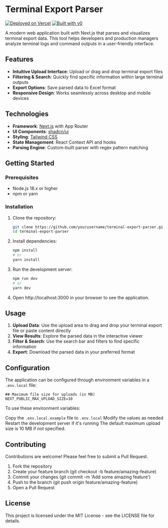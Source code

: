 # Terminal Export Parser

[![Deployed on Vercel](https://img.shields.io/badge/Deployed%20on-Vercel-black?style=for-the-badge&logo=vercel)](https://vercel.com/drlorenesis-projects/v0-file-uploader)
[![Built with v0](https://img.shields.io/badge/Built%20with-v0.dev-black?style=for-the-badge)](https://v0.dev/chat/projects/vK857vTY4Vi)

A modern web application built with Next.js that parses and visualizes terminal export data. This tool helps developers and production managers analyze terminal logs and command outputs in a user-friendly interface.

## Features

- **Intuitive Upload Interface**: Upload or drag and drop terminal export files
- **Filtering & Search**: Quickly find specific information within large terminal outputs
- **Export Options**: Save parsed data to Excel format
- **Responsive Design**: Works seamlessly across desktop and mobile devices

## Technologies

- **Framework**: [Next.js](https://nextjs.org/) with App Router
- **UI Components**: [shadcn/ui](https://ui.shadcn.com/)
- **Styling**: [Tailwind CSS](https://tailwindcss.com/)
- **State Management**: React Context API and hooks
- **Parsing Engine**: Custom-built parser with regex pattern matching

## Getting Started

### Prerequisites

- Node.js 18.x or higher
- npm or yarn

### Installation

1. Clone the repository:

   ```bash
   git clone https://github.com/yourusername/terminal-export-parser.git
   cd terminal-export-parser
   ```

2. Install dependencies:

   ```bash
   npm install
   # or
   yarn install
   ```

3. Run the development server:

   ```bash
   npm run dev
   # or
   yarn dev
   ```

4. Open http://localhost:3000 in your browser to see the application.

## Usage

1. **Upload Data**: Use the upload area to drag and drop your terminal export file or paste content directly
2. **View Results**: Explore the parsed data in the interactive viewer
3. **Filter & Search**: Use the search bar and filters to find specific information
4. **Export**: Download the parsed data in your preferred format

## Configuration

The application can be configured through environment variables in a `.env.local` file:

```text
## Maximum file size for uploads (in MB)
NEXT_PUBLIC_MAX_UPLOAD_SIZE=10
```

To use these environment variables:

Copy the `.env.local.example` file to `.env.local`
Modify the values as needed
Restart the development server if it's running
The default maximum upload size is 10 MB if not specified.

## Contributing

Contributions are welcome! Please feel free to submit a Pull Request.

1. Fork the repository
2. Create your feature branch (git checkout -b feature/amazing-feature)
3. Commit your changes (git commit -m 'Add some amazing feature')
4. Push to the branch (git push origin feature/amazing-feature)
5. Open a Pull Request

## License

This project is licensed under the MIT License - see the LICENSE file for details.
